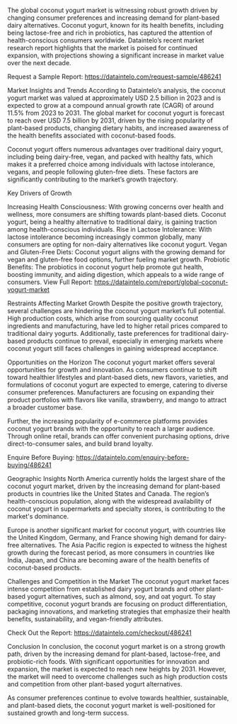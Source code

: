 The global coconut yogurt market is witnessing robust growth driven by changing consumer preferences and increasing demand for plant-based dairy alternatives. Coconut yogurt, known for its health benefits, including being lactose-free and rich in probiotics, has captured the attention of health-conscious consumers worldwide. Dataintelo’s recent market research report highlights that the market is poised for continued expansion, with projections showing a significant increase in market value over the next decade.

Request a Sample Report: https://dataintelo.com/request-sample/486241

Market Insights and Trends
According to Dataintelo’s analysis, the coconut yogurt market was valued at approximately USD 2.5 billion in 2023 and is expected to grow at a compound annual growth rate (CAGR) of around 11.5% from 2023 to 2031. The global market for coconut yogurt is forecast to reach over USD 7.5 billion by 2031, driven by the rising popularity of plant-based products, changing dietary habits, and increased awareness of the health benefits associated with coconut-based foods.

Coconut yogurt offers numerous advantages over traditional dairy yogurt, including being dairy-free, vegan, and packed with healthy fats, which makes it a preferred choice among individuals with lactose intolerance, vegans, and people following gluten-free diets. These factors are significantly contributing to the market’s growth trajectory.

Key Drivers of Growth

Increasing Health Consciousness: With growing concerns over health and wellness, more consumers are shifting towards plant-based diets. Coconut yogurt, being a healthy alternative to traditional dairy, is gaining traction among health-conscious individuals.
Rise in Lactose Intolerance: With lactose intolerance becoming increasingly common globally, many consumers are opting for non-dairy alternatives like coconut yogurt.
Vegan and Gluten-Free Diets: Coconut yogurt aligns with the growing demand for vegan and gluten-free food options, further fueling market growth.
Probiotic Benefits: The probiotics in coconut yogurt help promote gut health, boosting immunity, and aiding digestion, which appeals to a wide range of consumers.
View Full Report: https://dataintelo.com/report/global-coconut-yogurt-market

Restraints Affecting Market Growth
Despite the positive growth trajectory, several challenges are hindering the coconut yogurt market’s full potential. High production costs, which arise from sourcing quality coconut ingredients and manufacturing, have led to higher retail prices compared to traditional dairy yogurts. Additionally, taste preferences for traditional dairy-based products continue to prevail, especially in emerging markets where coconut yogurt still faces challenges in gaining widespread acceptance.

Opportunities on the Horizon
The coconut yogurt market offers several opportunities for growth and innovation. As consumers continue to shift toward healthier lifestyles and plant-based diets, new flavors, varieties, and formulations of coconut yogurt are expected to emerge, catering to diverse consumer preferences. Manufacturers are focusing on expanding their product portfolios with flavors like vanilla, strawberry, and mango to attract a broader customer base.

Further, the increasing popularity of e-commerce platforms provides coconut yogurt brands with the opportunity to reach a larger audience. Through online retail, brands can offer convenient purchasing options, drive direct-to-consumer sales, and build brand loyalty.

Enquire Before Buying: https://dataintelo.com/enquiry-before-buying/486241

Geographic Insights
North America currently holds the largest share of the coconut yogurt market, driven by the increasing demand for plant-based products in countries like the United States and Canada. The region’s health-conscious population, along with the widespread availability of coconut yogurt in supermarkets and specialty stores, is contributing to the market's dominance.

Europe is another significant market for coconut yogurt, with countries like the United Kingdom, Germany, and France showing high demand for dairy-free alternatives. The Asia Pacific region is expected to witness the highest growth during the forecast period, as more consumers in countries like India, Japan, and China are becoming aware of the health benefits of coconut-based products.

Challenges and Competition in the Market
The coconut yogurt market faces intense competition from established dairy yogurt brands and other plant-based yogurt alternatives, such as almond, soy, and oat yogurt. To stay competitive, coconut yogurt brands are focusing on product differentiation, packaging innovations, and marketing strategies that emphasize their health benefits, sustainability, and vegan-friendly attributes.

Check Out the Report: https://dataintelo.com/checkout/486241

Conclusion
In conclusion, the coconut yogurt market is on a strong growth path, driven by the increasing demand for plant-based, lactose-free, and probiotic-rich foods. With significant opportunities for innovation and expansion, the market is expected to reach new heights by 2031. However, the market will need to overcome challenges such as high production costs and competition from other plant-based yogurt alternatives.

As consumer preferences continue to evolve towards healthier, sustainable, and plant-based diets, the coconut yogurt market is well-positioned for sustained growth and long-term success.
